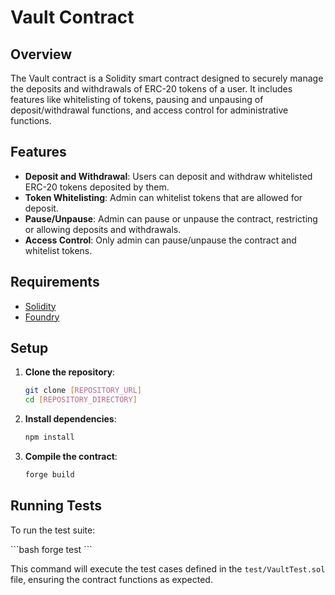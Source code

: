 
# Vault Contract

## Overview

The Vault contract is a Solidity smart contract designed to securely manage the deposits and withdrawals of ERC-20 tokens of a user. It includes features like whitelisting of tokens, pausing and unpausing of deposit/withdrawal functions, and access control for administrative functions.

## Features

- **Deposit and Withdrawal**: Users can deposit and withdraw whitelisted ERC-20 tokens deposited by them.
- **Token Whitelisting**: Admin can whitelist tokens that are allowed for deposit.
- **Pause/Unpause**: Admin can pause or unpause the contract, restricting or allowing deposits and withdrawals.
- **Access Control**: Only admin can pause/unpause the contract and whitelist tokens.

## Requirements

- [Solidity](https://soliditylang.org/)
- [Foundry](https://getfoundry.sh/)

## Setup

1. **Clone the repository**:
   ```bash
   git clone [REPOSITORY_URL]
   cd [REPOSITORY_DIRECTORY]
   ```

2. **Install dependencies**:
   ```bash
   npm install
   ```

3. **Compile the contract**:
   ```bash
   forge build
   ```

## Running Tests

To run the test suite:

\```bash
forge test
\```

This command will execute the test cases defined in the `test/VaultTest.sol` file, ensuring the contract functions as expected.
